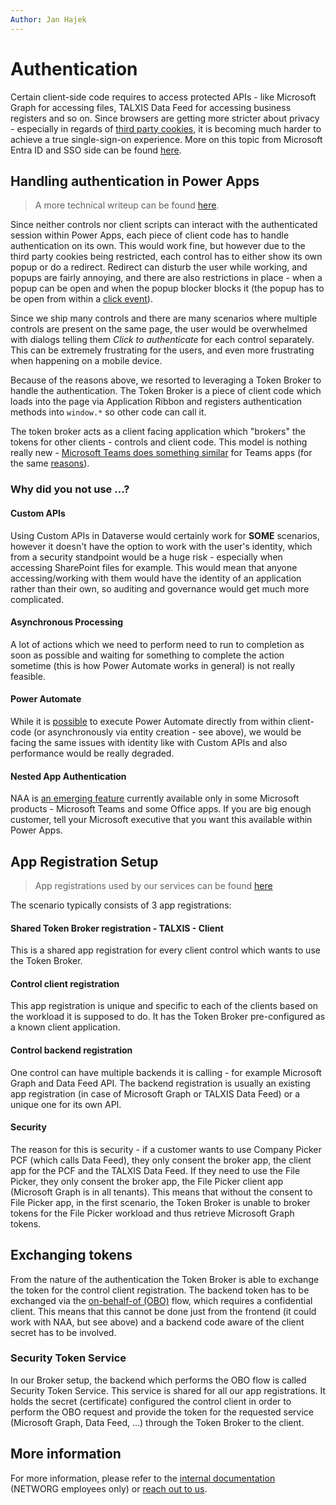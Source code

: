 ```yaml
---
Author: Jan Hajek
---
```


# Authentication

Certain client-side code requires to access protected APIs - like Microsoft Graph for accessing files, TALXIS Data Feed for accessing business registers and so on. Since browsers are getting more stricter about privacy - especially in regards of [third party cookies](https://cookie-script.com/all-you-need-to-know-about-third-party-cookies.html), it is becoming much harder to achieve a true single-sign-on experience. More on this topic from Microsoft Entra ID and SSO side can be found [here](https://learn.microsoft.com/en-us/entra/identity-platform/reference-third-party-cookies-spas).

## Handling authentication in Power Apps

> A more technical writeup can be found [here](https://hajekj.net/2025/04/28/using-entra-authentication-in-power-apps-pcfs-and-client-scripts/).

Since neither controls nor client scripts can interact with the authenticated session within Power Apps, each piece of client code has to handle authentication on its own. This would work fine, but however due to the third party cookies being restricted, each control has to either show its own popup or do a redirect. Redirect can disturb the user while working, and popups are fairly annoying, and there are also restrictions in place - when a popup can be open and when the popup blocker blocks it (the popup has to be open from within a [click event](https://developer.mozilla.org/en-US/docs/Mozilla/Add-ons/WebExtensions/API/browserSettings/allowPopupsForUserEvents?utm_source=chatgpt.com)).

Since we ship many controls and there are many scenarios where multiple controls are present on the same page, the user would be overwhelmed with dialogs telling them *Click to authenticate* for each control separately. This can be extremely frustrating for the users, and even more frustrating when happening on a mobile device.

Because of the reasons above, we resorted to leveraging a Token Broker to handle the authentication. The Token Broker is a piece of client code which loads into the page via Application Ribbon and registers authentication methods into `window.*` so other code can call it.

The token broker acts as a client facing application which "brokers" the tokens for other clients - controls and client code. This model is nothing really new - [Microsoft Teams does something similar](https://learn.microsoft.com/en-us/microsoftteams/platform/tabs/how-to/authentication/tab-sso-overview?WT.mc_id=AZ-MVP-5003178) for Teams apps (for the same [reasons](https://learn.microsoft.com/en-us/microsoftteams/platform/tabs/how-to/authentication/tab-sso-overview?WT.mc_id=AZ-MVP-5003178#third-party-cookies-on-ios)).

### Why did you not use ...?

#### Custom APIs
Using Custom APIs in Dataverse would certainly work for **SOME** scenarios, however it doesn't have the option to work with the user's identity, which from a security standpoint would be a huge risk - especially when accessing SharePoint files for example. This would mean that anyone accessing/working with them would have the identity of an application rather than their own, so auditing and governance would get much more complicated.

#### Asynchronous Processing
A lot of actions which we need to perform need to run to completion as soon as possible and waiting for something to complete the action sometime (this is how Power Automate works in general) is not really feasible.

#### Power Automate
While it is [possible](https://hajekj.net/2025/05/08/dynamically-executing-power-automate-flows-from-client/) to execute Power Automate directly from within client-code (or asynchronously via entity creation - see above), we would be facing the same issues with identity like with Custom APIs and also performance would be really degraded.

#### Nested App Authentication
NAA is [an emerging feature](https://learn.microsoft.com/en-us/office/dev/add-ins/develop/enable-nested-app-authentication-in-your-add-in) currently available only in some Microsoft products - Microsoft Teams and some Office apps. If you are big enough customer, tell your Microsoft executive that you want this available within Power Apps.

## App Registration Setup

> App registrations used by our services can be found [here](https://docs.talxis.com/en/customizer-guide/required-application-consent/)

The scenario typically consists of 3 app registrations:

#### Shared Token Broker registration - TALXIS - Client
This is a shared app registration for every client control which wants to use the Token Broker.

#### Control client registration
This app registration is unique and specific to each of the clients based on the workload it is supposed to do. It has the Token Broker pre-configured as a known client application.

#### Control backend registration
One control can have multiple backends it is calling - for example Microsoft Graph and Data Feed API. The backend registration is usually an existing app registration (in case of Microsoft Graph or TALXIS Data Feed) or a unique one for its own API.

#### Security
The reason for this is security - if a customer wants to use Company Picker PCF (which calls Data Feed), they only consent the broker app, the client app for the PCF and the TALXIS Data Feed. If they need to use the File Picker, they only consent the broker app, the File Picker client app (Microsoft Graph is in all tenants). This means that without the consent to File Picker app, in the first scenario, the Token Broker is unable to broker tokens for the File Picker workload and thus retrieve Microsoft Graph tokens.

## Exchanging tokens
From the nature of the authentication the Token Broker is able to exchange the token for the control client registration. The backend token has to be exchanged via the [on-behalf-of (OBO)](https://learn.microsoft.com/en-us/entra/identity-platform/v2-oauth2-on-behalf-of-flow) flow, which requires a confidential client. This means that this cannot be done just from the frontend (it could work with NAA, but see above) and a backend code aware of the client secret has to be involved.

### Security Token Service
In our Broker setup, the backend which performs the OBO flow is called Security Token Service. This service is shared for all our app registrations. It holds the secret (certificate) configured the control client in order to perform the OBO request and provide the token for the requested service (Microsoft Graph, Data Feed, ...) through the Token Broker to the client.

## More information
For more information, please refer to the [internal documentation](https://dev.azure.com/thenetworg/INT0015/_wiki/wikis/INT0015.wiki/4301/Authentication-Flow) (NETWORG employees only) or [reach out to us](https://networg.com).
